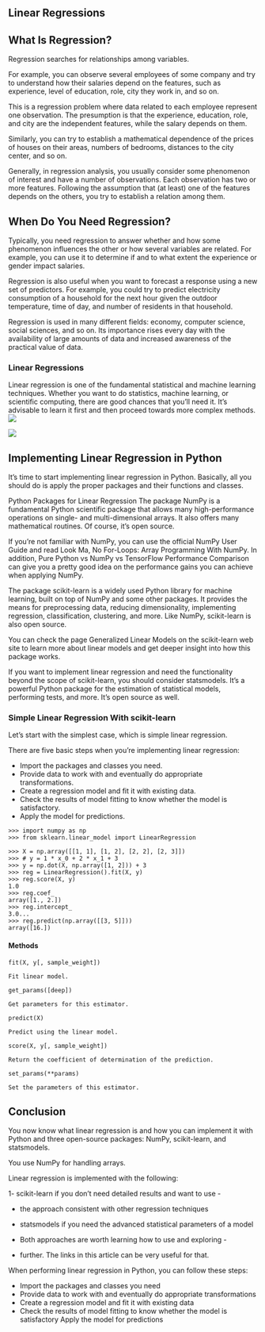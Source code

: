 ## Linear Regressions

## What Is Regression?
Regression searches for relationships among variables.

For example, you can observe several employees of some company and try to understand how their salaries depend on the features, such as experience, level of education, role, city they work in, and so on.

This is a regression problem where data related to each employee represent one observation. The presumption is that the experience, education, role, and city are the independent features, while the salary depends on them.

Similarly, you can try to establish a mathematical dependence of the prices of houses on their areas, numbers of bedrooms, distances to the city center, and so on.

Generally, in regression analysis, you usually consider some phenomenon of interest and have a number of observations. Each observation has two or more features. Following the assumption that (at least) one of the features depends on the others, you try to establish a relation among them.

## When Do You Need Regression?
Typically, you need regression to answer whether and how some phenomenon influences the other or how several variables are related. For example, you can use it to determine if and to what extent the experience or gender impact salaries.

Regression is also useful when you want to forecast a response using a new set of predictors. For example, you could try to predict electricity consumption of a household for the next hour given the outdoor temperature, time of day, and number of residents in that household.

Regression is used in many different fields: economy, computer science, social sciences, and so on. Its importance rises every day with the availability of large amounts of data and increased awareness of the practical value of data.
### Linear Regressions
Linear regression is one of the fundamental statistical and machine learning techniques. Whether you want to do statistics, machine learning, or scientific computing, there are good chances that you’ll need it. It’s advisable to learn it first and then proceed towards more complex methods.
![](https://www.researchgate.net/profile/Hieu-Tran-17/publication/333457161/figure/fig3/AS:763959762247682@1559153609649/Linear-Regression-model-sample-illustration.ppm)



![](https://miro.medium.com/max/1838/1*k2bLmeYIG7z7dCyxADedhQ.png)

## Implementing Linear Regression in Python
It’s time to start implementing linear regression in Python. Basically, all you should do is apply the proper packages and their functions and classes.

Python Packages for Linear Regression
The package NumPy is a fundamental Python scientific package that allows many high-performance operations on single- and multi-dimensional arrays. It also offers many mathematical routines. Of course, it’s open source.

If you’re not familiar with NumPy, you can use the official NumPy User Guide and read Look Ma, No For-Loops: Array Programming With NumPy. In addition, Pure Python vs NumPy vs TensorFlow Performance Comparison can give you a pretty good idea on the performance gains you can achieve when applying NumPy.

The package scikit-learn is a widely used Python library for machine learning, built on top of NumPy and some other packages. It provides the means for preprocessing data, reducing dimensionality, implementing regression, classification, clustering, and more. Like NumPy, scikit-learn is also open source.

You can check the page Generalized Linear Models on the scikit-learn web site to learn more about linear models and get deeper insight into how this package works.

If you want to implement linear regression and need the functionality beyond the scope of scikit-learn, you should consider statsmodels. It’s a powerful Python package for the estimation of statistical models, performing tests, and more. It’s open source as well.


### Simple Linear Regression With scikit-learn
Let’s start with the simplest case, which is simple linear regression.

There are five basic steps when you’re implementing linear regression:

+ Import the packages and classes you need.
+ Provide data to work with and eventually do appropriate 
 transformations.
+ Create a regression model and fit it with existing data.
+ Check the results of model fitting to know whether the model is satisfactory.
+ Apply the model for predictions.

```
>>> import numpy as np
>>> from sklearn.linear_model import LinearRegression

>>> X = np.array([[1, 1], [1, 2], [2, 2], [2, 3]])
>>> # y = 1 * x_0 + 2 * x_1 + 3
>>> y = np.dot(X, np.array([1, 2])) + 3
>>> reg = LinearRegression().fit(X, y)
>>> reg.score(X, y)
1.0
>>> reg.coef_
array([1., 2.])
>>> reg.intercept_
3.0...
>>> reg.predict(np.array([[3, 5]]))
array([16.])
```
#### Methods
```
fit(X, y[, sample_weight])

Fit linear model.

get_params([deep])

Get parameters for this estimator.

predict(X)

Predict using the linear model.

score(X, y[, sample_weight])

Return the coefficient of determination of the prediction.

set_params(**params)

Set the parameters of this estimator.
```




## Conclusion
You now know what linear regression is and how you can implement it with Python and three open-source packages: NumPy, scikit-learn, and statsmodels.

You use NumPy for handling arrays.

Linear regression is implemented with the following:

1-  scikit-learn if you don’t need detailed results and want to use - 
 - the approach consistent with other regression techniques
 - statsmodels if you need the advanced statistical parameters of a model
 -  Both approaches are worth learning how to use and exploring - 

 - further. The links in this article can be very useful for that.

When performing linear regression in Python, you can follow these steps:

+ Import the packages and classes you need
+ Provide data to work with and eventually do appropriate 
transformations
+ Create a regression model and fit it with existing data
+ Check the results of model fitting to know whether the model is satisfactory
Apply the model for predictions
